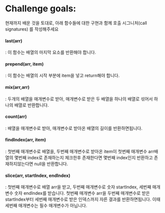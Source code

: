# Challenge goals:

현재까지 배운 것을 토대로, 아래 함수들에 대한 구현과 함께 호출 시그니처(call signatures) 를 작성해주세요

#### last(arr)

: 이 함수는 배열의 마지막 요소를 반환해야 합니다.

#### prepend(arr, item)

: 이 함수는 배열의 시작 부분에 item을 넣고 return해야 합니다.

#### mix(arr,arr)

: 두개의 배열을 매개변수로 받아, 매개변수로 받은 두 배열을 하나의 배열로 섞어서 하나의 배열로 반환합니다.

#### count(arr)

: 배열을 매개변수로 받아, 매개변수로 받아온 배열의 길이를 반환하면됩니다.

#### findIndex(arr, item)

: 첫번째 매개변수로 배열을, 두번째 매개변수로 받아온 item이 첫번째 매개변수 arr배열의 몇번째 index로 존재하는지 체크한후 존재한다면 몇번째 index인지 반환하고 존재하지않는다면 null을 반환합니다.

#### slice(arr, startIndex, endIndex)

: 첫번째 매개변수로 배열 arr을 받고, 두번째 매개변수로 숫자 startIndex, 세번째 매개변수 숫자 endIndex를 받습니다. 첫번째 매개변수 arr을 두번째 매개변수로 받은 startIndex부터 세번째 매개변수로 받은 인덱스까지 자른 결과를 반환하면됩니다. 이때 세번째 매개변수는 필수 매개변수가 아닙니다.
